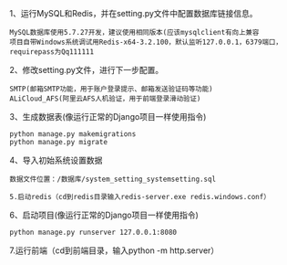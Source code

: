 1、运行MySQL和Redis，并在setting.py文件中配置数据库链接信息。
```
MySQL数据库使用5.7.27开发，建议使用相同版本(应该mysqlclient有向上兼容
项目自带Windows系统调试用Redis-x64-3.2.100，默认监听127.0.0.1，6379端口，requirepass为Qq111111
```
2、修改setting.py文件，进行下一步配置。
```
SMTP(邮箱SMTP功能，用于账户登录提示、邮箱发送验证码等功能)
ALiCloud_AFS(阿里云AFS人机验证，用于前端登录滑动验证)
```
3、生成数据表(像运行正常的Django项目一样使用指令)
```
python manage.py makemigrations
python manage.py migrate
```
4、导入初始系统设置数据
```
数据文件位置：/数据库/system_setting_systemsetting.sql

5.启动redis（cd到redis目录输入redis-server.exe redis.windows.conf）
```
6、启动项目(像运行正常的Django项目一样使用指令)
```
python manage.py runserver 127.0.0.1:8080
```
7.运行前端（cd到前端目录，输入python -m http.server）


